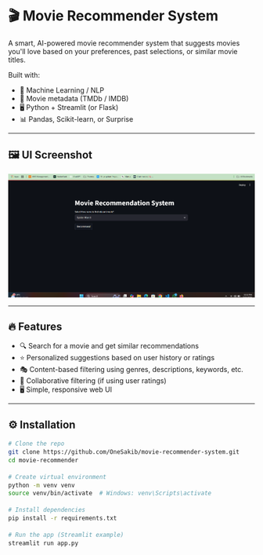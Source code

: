 # 🎬 Movie Recommender System

A smart, AI-powered movie recommender system that suggests movies you'll love based on your preferences, past selections, or similar movie titles.

Built with:

- 🧠 Machine Learning / NLP
- 🧾 Movie metadata (TMDb / IMDB)
- 🖥️ Python + Streamlit (or Flask)
- 📊 Pandas, Scikit-learn, or Surprise

---

## 🖼️ UI Screenshot

![Movie Recommender UI](./ui.png) <!-- Replace with actual screenshot path -->

---

## 🔥 Features

- 🔍 Search for a movie and get similar recommendations
- ⭐ Personalized suggestions based on user history or ratings
- 🎭 Content-based filtering using genres, descriptions, keywords, etc.
- 👥 Collaborative filtering (if using user ratings)
- 🖥️ Simple, responsive web UI

---

## ⚙️ Installation

```bash
# Clone the repo
git clone https://github.com/OneSakib/movie-recommender-system.git
cd movie-recommender

# Create virtual environment
python -m venv venv
source venv/bin/activate  # Windows: venv\Scripts\activate

# Install dependencies
pip install -r requirements.txt

# Run the app (Streamlit example)
streamlit run app.py
```
